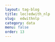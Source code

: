 ```yaml
---
layout: tag-blog
title: lec)edwith_nlp
slug:  edwithnlp
category: data
menu: false
order: 13
---
```

